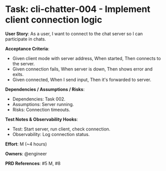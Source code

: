 # Task: cli-chatter-004 - Implement client connection logic

**User Story**: As a user, I want to connect to the chat server so I can participate in chats.

**Acceptance Criteria**:
- Given client mode with server address, When started, Then connects to the server.
- Given connection fails, When server is down, Then shows error and exits.
- Given connected, When I send input, Then it's forwarded to server.

**Dependencies / Assumptions / Risks**:
- Dependencies: Task 002.
- Assumptions: Server running.
- Risks: Connection timeouts.

**Test Notes & Observability Hooks**:
- Test: Start server, run client, check connection.
- Observability: Log connection status.

**Effort**: M (~4 hours)

**Owners**: @engineer

**PRD References**: #5 M, #8
